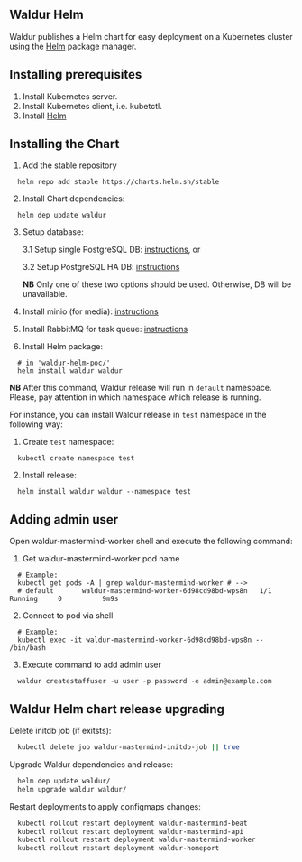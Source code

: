 ## Waldur Helm

Waldur publishes a Helm chart for easy deployment on a Kubernetes cluster using the [Helm](https://helm.sh) package manager.

## Installing prerequisites

1. Install Kubernetes server.
2. Install Kubernetes client, i.e. kubetctl.
3. Install [Helm](https://helm.sh/docs/intro/install/)

## Installing the Chart

1. Add the stable repository
```
  helm repo add stable https://charts.helm.sh/stable
```
2. Install Chart dependencies:
```
  helm dep update waldur
```
3. Setup database:

    3.1 Setup single PostgreSQL DB: [instructions](https://github.com/waldur/waldur-helm/blob/master/docs/postgres-db.md), or

    3.2 Setup PostgreSQL HA DB: [instructions](https://github.com/waldur/waldur-helm/blob/master/docs/postgres-db-ha.md)

    **NB** Only one of these two options should be used. Otherwise, DB will be unavailable.
4. Install minio (for media): [instructions](https://github.com/waldur/waldur-helm/blob/master/docs/minio.md)
5. Install RabbitMQ for task queue: [instructions](https://github.com/waldur/waldur-helm/blob/master/docs/rabbitmq.md)
5. Install Helm package:
```
  # in 'waldur-helm-poc/'
  helm install waldur waldur
```
**NB** After this command, Waldur release will run in `default` namespace. Please, pay attention in which namespace which release is running.

For instance, you can install Waldur release in `test` namespace in the following way:

1. Create `test` namespace:
```
  kubectl create namespace test
```
2. Install release:
```
  helm install waldur waldur --namespace test
```

## Adding admin user
Open waldur-mastermind-worker shell and execute the following command:

1. Get waldur-mastermind-worker pod name
```
  # Example:
  kubectl get pods -A | grep waldur-mastermind-worker # -->
  # default       waldur-mastermind-worker-6d98cd98bd-wps8n   1/1     Running     0          9m9s
```
2. Connect to pod via shell
```
  # Example:
  kubectl exec -it waldur-mastermind-worker-6d98cd98bd-wps8n -- /bin/bash
```
3. Execute command to add admin user
```
  waldur createstaffuser -u user -p password -e admin@example.com
```

## Waldur Helm chart release upgrading
Delete initdb job (if exitsts):
```bash
  kubectl delete job waldur-mastermind-initdb-job || true
```

Upgrade Waldur dependencies and release:
```bash
  helm dep update waldur/
  helm upgrade waldur waldur/
```

Restart deployments to apply configmaps changes:

```bash
  kubectl rollout restart deployment waldur-mastermind-beat
  kubectl rollout restart deployment waldur-mastermind-api
  kubectl rollout restart deployment waldur-mastermind-worker
  kubectl rollout restart deployment waldur-homeport
```
